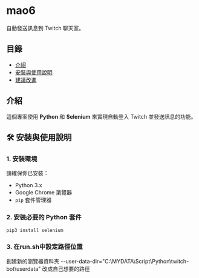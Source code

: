 # mao6

自動發送訊息到 Twitch 聊天室。

## 目錄
- [介紹](#介紹)
- [安裝與使用說明](#安裝與使用說明)
- [建議改進](#建議改進)

## 介紹
這個專案使用 **Python** 和 **Selenium** 來實現自動登入 Twitch 並發送訊息的功能。

## 🛠️ 安裝與使用說明
### 1. 安裝環境
請確保你已安裝：
- Python 3.x
- Google Chrome 瀏覽器
- `pip` 套件管理器

### 2. 安裝必要的 Python 套件
```bash
pip3 install selenium
```
### 3. 在run.sh中設定路徑位置
創建新的瀏覽器資料夾
--user-data-dir="C:\MYDATA\Script\Python\twitch-bot\userdata" 改成自己想要的路徑
